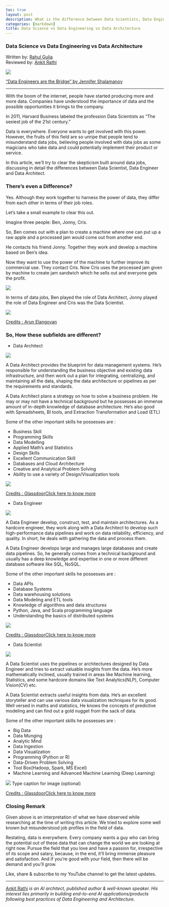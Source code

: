 ```yaml
---
toc: true
layout: post
description: What is the difference between Data Scientists, Data Engineers and Data Architects?
categories: [markdown]
title: Data Science vs Data Engineering vs Data Architecture
---
```


### Data Science vs Data Engineering vs Data Architecture

Written by: [Rahul Gulia](https://www.linkedin.com/in/rahulgulia/)   
Reviewed by: [Ankit Rathi](http://ankit-rathi.github.io/)

![](https://cdn-images-1.medium.com/max/1200/0*-OZ2jskdYR9Rw9A7.png)

[“Data Engineers are the Bridge” by Jennifer
Shalamanov](https://blog.udacity.com/2020/07/what-to-expect-as-an-entry-level-data-engineer.html)

*****

With the boom of the internet, people have started producing more and more data.
Companies have understood the importance of data and the possible opportunities
it brings to the company.

In 2011, Harvard Business labeled the profession Data Scientists as “The sexiest
job of the 21st century.”

Data is everywhere. Everyone wants to get involved with this power. However, the
fruits of this field are so unripe that people tend to misunderstand data jobs,
believing people involved with data jobs as some magicians who take data and
could potentially implement their product or service.

In this article, we’ll try to clear the skepticism built around data jobs,
discussing in detail the differences between Data Scientist, Data Engineer and
Data Architect.

### There’s even a Difference?

Yes. Although they work together to harness the power of data, they differ from
each other in terms of their job roles.

Let’s take a small example to clear this out.

Imagine three people: Ben, Jonny, Cris.

So, Ben comes out with a plan to create a machine where one can put up a raw
apple and a processed jam would come out from another end.

He contacts his friend Jonny. Together they work and develop a machine based on
Ben’s idea.

Now they want to use the power of the machine to further improve its commercial
use. They contact Cris. Now Cris uses the processed jam given by machine to
create jam sandwich which he sells out and everyone gets the profit.

![](https://cdn-images-1.medium.com/max/800/0*nzong29F_PWh7Cdt.png)

In terms of data jobs, Ben played the role of Data Architect, Jonny played the
role of Data Engineer and Cris was the Data Scientist.

![](https://cdn-images-1.medium.com/max/800/0*UTmD5RqBG2XhFtlD.png)

[Credits : Arun
Elangovan](https://medium.com/datadriveninvestor/are-you-looking-for-a-career-in-data-science-lets-explore-what-it-holds-for-you-82e364df7b12)

### So, How these subfields are different?

* Data Architect

![](https://cdn-images-1.medium.com/max/800/0*v3igJikw9ihuiwa7.png)

A Data Architect provides the blueprint for data management systems. He’s
responsible for understanding the business objective and existing data
infrastructure, and then work out a plan for integrating, centralizing, and
maintaining all the data, shaping the data architecture or pipelines as per the
requirements and standards.

A Data Architect plans a strategy on how to solve a business problem. He may or
may not have a technical background but he possesses an immense amount of
in-depth knowledge of database architecture. He’s also good with Spreadsheets,
BI tools, and Extraction Transformation and Load (ETL)

Some of the other important skills he possesses are :

* Business Skill
* Programming Skills
* Data Modelling
* Applied Math’s and Statistics
* Design Skills
* Excellent Communication Skill
* Databases and Cloud Architecture
* Creative and Analytical Problem Solving
* Ability to use a variety of Design/Visualization tools

![](https://cdn-images-1.medium.com/max/800/0*4Pt-2ipywddHUfAp.PNG)

[Credits :
Glassdoor](https://www.glassdoor.co.in/Salaries/data-architect-salary-SRCH_KO0,14.htm)[Click
here to know more](https://datacatchup.com/top-10-skills-for-data-architects/)

* Data Engineer

![](https://cdn-images-1.medium.com/max/800/0*zHDcRqNDQhfD9XfH.png)

A Data Engineer develop, construct, test, and maintain architectures. As a
hardcore engineer, they work along with a Data Architect to develop such
high-performance data pipelines and work on data reliability, efficiency, and
quality. In short, he deals with gathering the data and process them.

A Data Engineer develops large and manages large databases and create data
pipelines. So, he generally comes from a technical background and usually has a
deep knowledge and expertise in one or more different database software like
SQL, NoSQL.

Some of the other important skills he possesses are :

* Data APIs
* Database Systems
* Data warehousing solutions
* Data Modeling and ETL tools
* Knowledge of algorithms and data structures
* Python, Java, and Scala programming language
* Understanding the basics of distributed systems

![](https://cdn-images-1.medium.com/max/800/0*JrI6KpAFyxLHTCe0.PNG)

[Credits :
Glassdoor](https://www.glassdoor.co.in/Salaries/data-engineer-salary-SRCH_KO0,13.htm)[Click
here to know more](https://www.springboard.com/library/data-engineering/skills/)

* Data Scientist

![](https://cdn-images-1.medium.com/max/800/0*i37QTnY0ymy1CUE3.png)

A Data Scientist uses the pipelines or architectures designed by Data Engineer
and tries to extract valuable insights from the data. He’s more mathematically
inclined, usually trained in areas like Machine learning, Statistics, and some
hardcore domains like Text Analytics(NLP), Computer Vision(CV) etc.

A Data Scientist extracts useful insights from data. He’s an excellent
storyteller and can use various data visualization techniques for its good. Well
versed in maths and statistics, He knows the concepts of predictive modeling and
can find out a gold nugget from the sack of data.

Some of the other important skills he possesses are :

* Big Data
* Data Munging
* Analytic Mind
* Data Ingestion
* Data Visualization
* Programming (Python or R)
* Data-Driven Problem Solving
* Tool Box(Hadoop, Spark, MS Excel)
* Machine Learning and Advanced Machine Learning (Deep Learning)

![](https://cdn-images-1.medium.com/max/800/0*P57CxQrz7bLGADAE.PNG)
<span class="figcaption_hack">Type caption for image (optional)</span>

[Credits :
Glassdoor](https://www.glassdoor.co.in/Salaries/data-scientist-salary-SRCH_KO0,14.htm)[Click
here to know more](https://www.edureka.co/blog/how-to-become-a-data-scientist/)

### Closing Remark

Given above is an interpretation of what we have observed while researching at
the time of writing this article. We tried to explore some well known but
misunderstood job profiles in the field of data.

Restating, data is everywhere. Every company wants a guy who can bring the
potential out of these data that can change the world we are looking at right
now. Pursue the field that you love and have a passion for, irrespective of its
scope and salary, because, in the end, it’ll bring immense pleasure and
satisfaction. And if you’re good with your field, then there will be demand and
you’ll grow.


Like, share & subscribe to my YouTube channel to get the latest updates.

*****

[Ankit Rathi](https://www.ankitrathi.com/) *is an AI architect, published author
& well-known speaker. His interest lies primarily in building end-to-end AI
applications/products following best practices of Data Engineering and
Architecture.*


